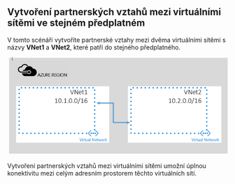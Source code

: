 ## <a name="peering-vnets-in-the-same-subscription"></a>Vytvoření partnerských vztahů mezi virtuálními sítěmi ve stejném předplatném
V tomto scénáři vytvoříte partnerské vztahy mezi dvěma virtuálními sítěmi s názvy **VNet1** a **VNet2**, které patří do stejného předplatného. 

![Základní scénář](./media/virtual-networks-create-vnetpeering-scenario-basic-include/figure01.PNG)

Vytvoření partnerských vztahů mezi virtuálními sítěmi umožní úplnou konektivitu mezi celým adresním prostorem těchto virtuálních sítí.    



<!--HONumber=Nov16_HO2-->


